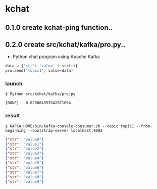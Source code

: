 # kchat

## 0.1.0 create kchat-ping function..

## 0.2.0 create src/kchat/kafka/pro.py..

- Python chat program using Apache Kafka

```python
data = {'str': 'value' + str(i)}
pro.send('topic1', value=data) 
```

### launch

`$ Python src/kchat/kafka/pro.py`

`[DONE]:  0.020064353942871094`
### result
`$ KAFKA_HOME/bin/kafka-console-consumer.sh --topic topic1 --from-beginning --bootstrap-server localhost:9092`

```json
{"str": "value0"}
{"str": "value1"}
{"str": "value2"}
{"str": "value3"}
{"str": "value4"}
{"str": "value5"}
{"str": "value6"}
{"str": "value7"}
{"str": "value8"}
{"str": "value9"}
```
